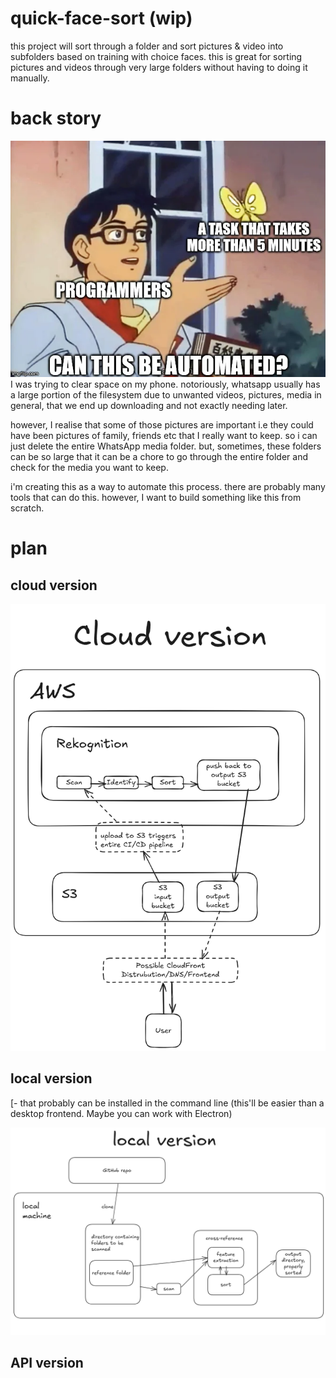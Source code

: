 # quick-face-sort (wip)
this project will sort through a folder and sort pictures & video into subfolders based on training with choice faces. this is great for sorting pictures and videos through very large folders without having to doing it manually.

# back story
 ![](https://github.com/sin4ch/quick-face-sort/blob/main/automate-instead.jpg)
I was trying to clear space on my phone. notoriously, whatsapp usually has a large portion of the filesystem due to unwanted videos, pictures, media in general, that we end up downloading and not exactly needing later. 

however, I realise that some of those pictures are important i.e they could have been pictures of family, friends etc that I really want to keep. so i can just delete the entire WhatsApp media folder. but, sometimes, these folders can be so large that it can be a chore to go through the entire folder and check for the media you want to keep.

i'm creating this as a way to automate this process. there are probably many tools that can do this. however, I want to build something like this from scratch.

# plan
## cloud version  
[- a cloud based version, where I'll have to upload the directory to a cloud platform like S3 then the bucket is scanned using a service like rekognition]: # 
  [- Maybe this will have a web-based UI where people can upload their pictures and it creates an isolated bucket (for security purposes) for them and starts a CI/CD pipeline]: # 

   ![](https://github.com/sin4ch/quick-face-sort/blob/main/quick-face-sort-cloud.png)
   
## local version  
[- a local version,]: # 
  [- that probably can be installed in the command line (this'll be easier than a desktop frontend. Maybe you can work with Electron)

  ![](https://github.com/sin4ch/quick-face-sort/blob/main/quick-face-sort-local.png)

## API version
[I could work on an API so others can use it in their applications]: #
